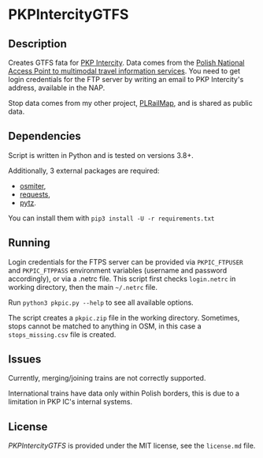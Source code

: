 # PKPIntercityGTFS


## Description

Creates GTFS fata for [PKP Intercity](https://intercity.pl).
Data comes from the [Polish National Access Point to multimodal travel information services](https://dane.gov.pl/dataset/1739,krajowy-punkt-dostepowy-kpd-multimodalne-usugi-informacji-o-podrozach).
You need to get login credentials for the FTP server by writing an email to PKP Intercity's address, available in the NAP.

Stop data comes from my other project, [PLRailMap](https://github.com/MKuranowski/PLRailMap),
and is shared as public data.


## Dependencies

Script is written in Python and is tested on versions 3.8+.

Additionally, 3 external packages are required:
- [osmiter](https://pypi.org/project/osmiter/),
- [requests](https://pypi.org/project/requests/),
- [pytz](https://pypi.org/project/pytz/).

You can install them with `pip3 install -U -r requirements.txt`


## Running

Login credentials for the FTPS server can be provided via `PKPIC_FTPUSER` and `PKPIC_FTPPASS`
environment variables (username and password accordingly), or via a .netrc file.
This script first checks `login.netrc` in working directory, then the main `~/.netrc` file.

Run `python3 pkpic.py --help` to see all available options.

The script creates a `pkpic.zip` file in the working directory.
Sometimes, stops cannot be matched to anything in OSM,
in this case a `stops_missing.csv` file is created.

## Issues

Currently, merging/joining trains are not correctly supported.

International trains have data only within Polish borders,
this is due to a limitation in PKP IC's internal systems.


## License

*PKPIntercityGTFS* is provided under the MIT license, see the `license.md` file.
